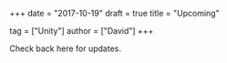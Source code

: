 +++
date = "2017-10-19"
draft = true
title = "Upcoming"

tag = ["Unity"]
author = ["David"]
+++

Check back here for updates.
